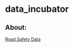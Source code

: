 # data_incubator

## About:
[Road Safety Data](https://data.gov.uk/dataset/road-accidents-safety-data)
